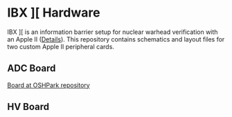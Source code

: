 # IBX ]\[ Hardware

IBX ]\[ is an information barrier setup for nuclear warhead verification with an Apple II ([Details](www.vintageverification.org)).
This repository contains schematics and layout files for two custom Apple II peripheral cards.

## ADC Board
[Board at OSHPark repository](https://oshpark.com/shared_projects/9M42SHV2)

## HV Board


